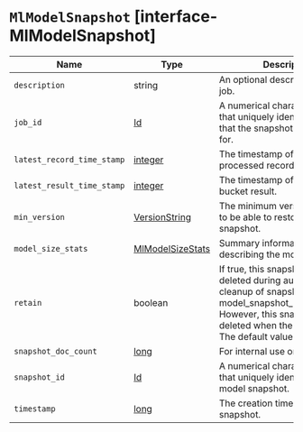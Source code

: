 # `MlModelSnapshot` [interface-MlModelSnapshot]

| Name | Type | Description |
| - | - | - |
| `description` | string | An optional description of the job. |
| `job_id` | [Id](./Id.md) | A numerical character string that uniquely identifies the job that the snapshot was created for. |
| `latest_record_time_stamp` | [integer](./integer.md) | The timestamp of the latest processed record. |
| `latest_result_time_stamp` | [integer](./integer.md) | The timestamp of the latest bucket result. |
| `min_version` | [VersionString](./VersionString.md) | The minimum version required to be able to restore the model snapshot. |
| `model_size_stats` | [MlModelSizeStats](./MlModelSizeStats.md) | Summary information describing the model. |
| `retain` | boolean | If true, this snapshot will not be deleted during automatic cleanup of snapshots older than model_snapshot_retention_days. However, this snapshot will be deleted when the job is deleted. The default value is false. |
| `snapshot_doc_count` | [long](./long.md) | For internal use only. |
| `snapshot_id` | [Id](./Id.md) | A numerical character string that uniquely identifies the model snapshot. |
| `timestamp` | [long](./long.md) | The creation timestamp for the snapshot. |
